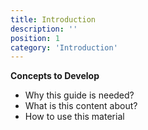 ```yaml
---
title: Introduction
description: ''
position: 1
category: 'Introduction'
---
```


**Concepts to Develop**
- Why this guide is needed?
- What is this content about?
- How to use this material

